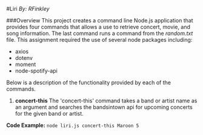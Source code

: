 #Liri
*By: RFinkley*

###Overview
This project creates a command line Node.js application that provides four commands that allows a use to retrieve concert, movie, and song information. The last command runs a command from the *random.txt* file. This assignment required the use of several node packages including:
* axios
* dotenv
* moment
* node-spotify-api

Below is a description of the functionality provided by each of the commands.

1. __concert-this__
The 'concert-this' command takes a band or artist name as an argument and searches the bandsintown api for upcoming concerts for the given band or artist.

__Code Example:__ `node liri.js concert-this Maroon 5`



